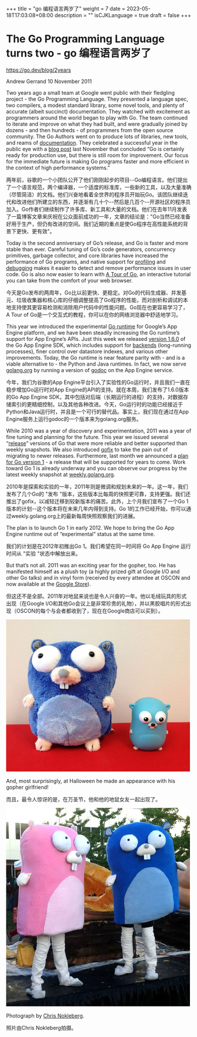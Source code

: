 +++
title = "go 编程语言两岁了"
weight = 7
date = 2023-05-18T17:03:08+08:00
description = ""
isCJKLanguage = true
draft = false
+++

# The Go Programming Language turns two - go 编程语言两岁了

https://go.dev/blog/2years

Andrew Gerrand
10 November 2011

Two years ago a small team at Google went public with their fledgling project - the Go Programming Language. They presented a language spec, two compilers, a modest standard library, some novel tools, and plenty of accurate (albeit succinct) documentation. They watched with excitement as programmers around the world began to play with Go. The team continued to iterate and improve on what they had built, and were gradually joined by dozens - and then hundreds - of programmers from the open source community. The Go Authors went on to produce lots of libraries, new tools, and reams of [documentation](https://go.dev/doc/docs.html). They celebrated a successful year in the public eye with a [blog post](https://blog.golang.org/2010/11/go-one-year-ago-today.html) last November that concluded “Go is certainly ready for production use, but there is still room for improvement. Our focus for the immediate future is making Go programs faster and more efficient in the context of high performance systems.”

两年前，谷歌的一个小团队公开了他们刚刚起步的项目--Go编程语言。他们提出了一个语言规范，两个编译器，一个适度的标准库，一些新的工具，以及大量准确（尽管简洁）的文档。他们兴奋地看着全世界的程序员开始玩Go。该团队继续迭代和改进他们所建立的东西，并逐渐有几十个--然后是几百个--开源社区的程序员加入。Go作者们继续制作了许多库、新工具和大量的文档。他们在去年11月发表了一篇博客文章来庆祝在公众面前成功的一年，文章的结论是："Go当然已经准备好用于生产，但仍有改进的空间。我们近期的重点是使Go程序在高性能系统的背景下更快、更有效"。

Today is the second anniversary of Go’s release, and Go is faster and more stable than ever. Careful tuning of Go’s code generators, concurrency primitives, garbage collector, and core libraries have increased the performance of Go programs, and native support for [profiling](https://blog.golang.org/2011/06/profiling-go-programs.html) and [debugging](http://blog.golang.org/2011/10/debugging-go-programs-with-gnu-debugger.html) makes it easier to detect and remove performance issues in user code. Go is also now easier to learn with [A Tour of Go](https://go.dev/tour/), an interactive tutorial you can take from the comfort of your web browser.

今天是Go发布的两周年，Go比以前更快、更稳定。对Go的代码生成器、并发基元、垃圾收集器和核心库的仔细调整提高了Go程序的性能，而对剖析和调试的本地支持使其更容易检测和消除用户代码中的性能问题。Go现在也更容易学习了，A Tour of Go是一个交互式的教程，你可以在你的网络浏览器中舒适地学习。

This year we introduced the experimental [Go runtime](http://code.google.com/appengine/docs/go/) for Google’s App Engine platform, and we have been steadily increasing the Go runtime’s support for App Engine’s APIs. Just this week we released [version 1.6.0](http://code.google.com/appengine/downloads.html) of the Go App Engine SDK, which includes support for [backends](http://code.google.com/appengine/docs/go/backends/overview.html) (long-running processes), finer control over datastore indexes, and various other improvements. Today, the Go runtime is near feature parity with - and is a viable alternative to - the Python and Java runtimes. In fact, we now serve [golang.org](https://go.dev/) by running a version of [godoc](https://go.dev/cmd/godoc/) on the App Engine service.

今年，我们为谷歌的App Engine平台引入了实验性的Go运行时，并且我们一直在稳步增加Go运行时对App Engine的API的支持。就在本周，我们发布了1.6.0版本的Go App Engine SDK，其中包括对后端（长期运行的进程）的支持，对数据存储索引的更精细控制，以及其他各种改进。今天，Go运行时的功能已经接近于Python和Java运行时，并且是一个可行的替代品。事实上，我们现在通过在App Engine服务上运行godoc的一个版本来为golang.org服务。

While 2010 was a year of discovery and experimentation, 2011 was a year of fine tuning and planning for the future. This year we issued several “[release](https://go.dev/doc/devel/release.html)” versions of Go that were more reliable and better supported than weekly snapshots. We also introduced [gofix](https://go.dev/cmd/gofix/) to take the pain out of migrating to newer releases. Furthermore, last month we announced a [plan for Go version 1](https://blog.golang.org/2011/10/preview-of-go-version-1.html) - a release that will be supported for years to come. Work toward Go 1 is already underway and you can observe our progress by the latest weekly snapshot at [weekly.golang.org](http://weekly.golang.org/pkg/).

2010年是探索和实验的一年，2011年则是微调和规划未来的一年。这一年，我们发布了几个Go的 "发布 "版本，这些版本比每周的快照更可靠，支持更强。我们还推出了gofix，以减轻迁移到较新版本的痛苦。此外，上个月我们宣布了一个Go 1版本的计划--这个版本将在未来几年内得到支持。Go 1的工作已经开始，你可以通过weekly.golang.org上的最新每周快照观察我们的进展。

The plan is to launch Go 1 in early 2012. We hope to bring the Go App Engine runtime out of “experimental” status at the same time.

我们的计划是在2012年初推出Go 1。我们希望在同一时间将 Go App Engine 运行时间从 "实验 "状态中解放出来。

But that’s not all. 2011 was an exciting year for the gopher, too. He has manifested himself as a plush toy (a highly prized gift at Google I/O and other Go talks) and in vinyl form (received by every attendee at OSCON and now available at the [Google Store](http://www.googlestore.com/Fun/Go+Gopher+Figurine.axd)).

但这还不是全部。2011年对地鼠来说也是令人兴奋的一年。他以毛绒玩具的形式出现（在Google I/O和其他Go会议上是非常珍贵的礼物），并以黑胶唱片的形式出现（OSCON的每个与会者都收到了，现在在Google商店可以买到）。

![img](TheGoProgrammingLanguageTurnsTwo_img/2years-gophers.jpg)

And, most surprisingly, at Halloween he made an appearance with his gopher girlfriend!

而且，最令人惊讶的是，在万圣节，他和他的地鼠女友一起出现了。

![img](TheGoProgrammingLanguageTurnsTwo_img/2years-costume.jpg)

Photograph by [Chris Nokleberg](https://plus.google.com/106640494112897458359/posts).

照片由Chris Nokleberg拍摄。
